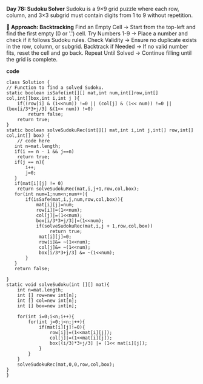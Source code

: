 **Day 78: Sudoku Solver**
Sudoku is a 9×9 grid puzzle where each row, column, and 3×3 subgrid must contain digits from 1 to 9 without repetition.

**🔹 Approach: Backtracking**
Find an Empty Cell → Start from the top-left and find the first empty (0 or '.') cell.
Try Numbers 1-9 → Place a number and check if it follows Sudoku rules.
Check Validity → Ensure no duplicate exists in the row, column, or subgrid.
Backtrack if Needed → If no valid number fits, reset the cell and go back.
Repeat Until Solved → Continue filling until the grid is complete.

**code**

    class Solution {
    // Function to find a solved Sudoku.
    static boolean isSafe(int[][] mat,int num,int[]row,int[] col,int[]box,int i,int j ){
        if((row[i] & (1<<num)) !=0 || (col[j] & (1<< num)) !=0 || (box[i/3*3+j/3] &(1<< num)) !=0)
            return false;
        return true;
    }
    static boolean solveSudokuRec(int[][] mat,int i,int j,int[] row,int[] col,int[] box) {
        // code here
       int n=mat.length;
       if(i == n - 1 && j==n)
        return true;
       if(j == n){
           i++;
           j=0;
       }
       if(mat[i][j] != 0)
        return solveSudokuRec(mat,i,j+1,row,col,box);
       for(int num=1;num<n;num++){
           if(isSafe(mat,i,j,num,row,col,box)){
               mat[i][j]=num;
               row[i]|=(1<<num);
               col[j]|=(1<<num);
               box[i/3*3+j/3]|=(1<<num);
               if(solveSudokuRec(mat,i,j + 1,row,col,box))
                    return true;
                mat[i][j]=0;
                row[i]&= ~(1<<num);
                col[j]&= ~(1<<num);
                box[i/3*3+j/3] &= ~(1<<num);
           }
       }
       return false;
        
    }
    static void solveSudoku(int [][] mat){
        int n=mat.length;
        int [] row=new int[n];
        int [] col=new int[n];
        int [] box=new int[n];
        
        for(int i=0;i<n;i++){
            for(int j=0;j<n;j++){
                if(mat[i][j]!=0){
                    row[i]|=(1<<mat[i][j]);
                    col[j]|=(1<<mat[i][j]);
                    box[(i/3)*3+j/3] |= (1<< mat[i][j]);
                }
            }
        }
        solveSudokuRec(mat,0,0,row,col,box);
    }
    }
